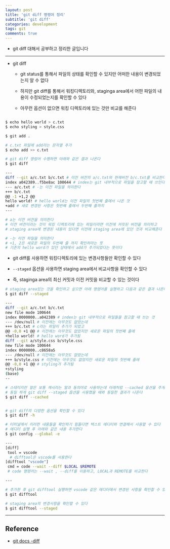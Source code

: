 ```yaml
---
layout: post
title: 'git diff 명령어 정리'
subtitle: 'git diff'
categories: development
tags: git
comments: true
---
```


- git diff 대해서 공부하고 정리한 글입니다

---

- git diff

  - git status를 통해서 파일의 상태를 확인할 수 있지만 어떠한 내용이 변경되었는지 알 수 없다

  - 하지만 git diff를 통해서 워킹디렉토리와, staginga area에서 어떤 파일의 내용이 수정되었는지를 확인할 수 있다

  - 아무런 옵션이 없으면 워킹 디렉토리에 있는 것만 비교를 해준다

```bash

$ echo hello world > c.txt
$ echo styling > style.css

$ git add .

# c.txt 파일에 add라는 문자열 추가
$ echo add >> c.txt

# git diff 명렁어 수행하면 아래와 같은 결과 나온다
$ git diff

---
diff --git a/c.txt b/c.txt # 이전 버전의 a/c.txt와 현재버전 b/c.txt를 비교한다
index a042389..f5be8ac 100644 # index는 git 내부적으로 파일을 참고할 때 쓰인다
--- a/c.txt # -는 이전 파일을 의미한다 
+++ b/c.txt
@@ -1 +1,2 @@ 
hello world! # hello world는 이전 파일의 첫번째 줄에서 나온 것
+add # 새로 변경된 사항은 첫번째 줄에서 두번째 줄까지
---

# a는 이전 버전을 의미한다
# 이전 버전이라는 것이 워킹 디렉토리에 있는 파일이라면 이전에 커밋된 버전을 의미하고
# staging area에 변경된 내용이 있다면 이전에 staging area에 있던 것과 비교해준다

# -는 이전 파일을 의미한다
# +1, 2은 새로운 파일의 두번째 줄 까지 확인하라는 뜻
# 기존의 hello word가 있던 상태에서 add가 추가되었다는 뜻이다
```

- git diff를 사용하면 워킹디렉토리에 있는 변경사항들만 확인할 수 있다

- `--staged` 옵션을 사용하면 staging area에서 비교사항을 확인할 수 있다

- 즉, staginga area의 최신 커밋과 이전 커밋을 비교할 수 있는 것이다

```bash
# staging area있는 것을 확인하고 싶으면 아래 명령어를 실행하고 다음과 같은 결과 나온다
$ git diff --staged

---
diff --git a/c.txt b/c.txt
new file mode 100644
index 0000000..a042389 # index는 git 내부적으로 파일들을 참고할 때 쓰는 것
--- /dev/null # 이전에는 아무것도 없었는데
+++ b/c.txt # c라는 파일이 추가가 되었고
@@ -0,0 +1 @@ # 이전에는 아무것도 없었지만 새로운 파일의 첫번째 줄에
+hello world! # hello word가 추가됨
diff --git a/style.css b/style.css
new file mode 100644
index 0000000..c8658a5
--- /dev/null # 이전에는 아무것도 없었는데
+++ b/style.css # 이전에는 아무것도 없었지만 새로운 파일의 첫번째 줄에
@@ -0,0 +1 @@ # styling가 추가됨
+styling
(base)
--

# 스테이지란 말은 보통 캐시라는 말과 동의어로 사용하는데 아래처럼 --cached 옵션을 주게되면
# 동일 하게 git diff --staged 옵션을 사용했을 때와 동일한 결과가 나온다
$ git diff --cached


# git diff의 다양한 옵션을 확인할 수 있다
$ git diff -h

# 터미널에서 이러한 내용들을 확인하기 힘들다면 텍스트 에디터와 연결해서 사용할 수 있다
# 에디터 실행 후 아래와 같은 내용 추가한다
$ git config --global -e

---
[diff]
 tool = vscode
  # difftool은 vscode를 사용한다
[difftool "vscode"]
 cmd = code --wait --diff $LOCAL $REMOTE
 # code 명령어는 --wait , --diff를 이용하고, LOCAL과 REMOTE를 비교한다

---

# 추가한 후 git difftool 실행하면 vscode 같은 에디터에서 변경된 사항을 확인할 수 있다
$ git difftool

# staging area의 변경사항을 확인할 수 있다
$ git difftool --staged

```

---

## Reference
- [git docs -diff](https://git-scm.com/docs/git-diff)